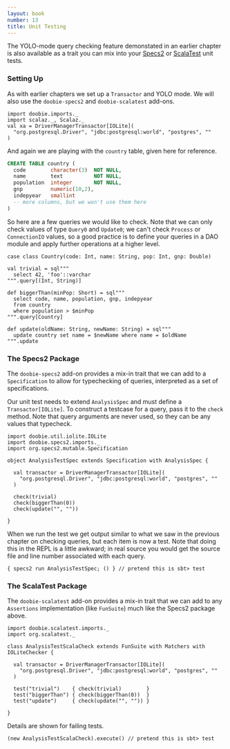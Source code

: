 ```yaml
---
layout: book
number: 13
title: Unit Testing
---
```


The YOLO-mode query checking feature demonstated in an earlier chapter is also available as a trait you can mix into your [Specs2](http://etorreborre.github.io/specs2/) or [ScalaTest](http://www.scalatest.org/) unit tests.

### Setting Up

As with earlier chapters we set up a `Transactor` and YOLO mode. We will also use the `doobie-specs2` and `doobie-scalatest` add-ons.

```tut:silent
import doobie.imports._
import scalaz._, Scalaz._
val xa = DriverManagerTransactor[IOLite](
  "org.postgresql.Driver", "jdbc:postgresql:world", "postgres", ""
)
```

And again we are playing with the `country` table, given here for reference.

```sql
CREATE TABLE country (
  code        character(3)  NOT NULL,
  name        text          NOT NULL,
  population  integer       NOT NULL,
  gnp         numeric(10,2),
  indepyear   smallint
  -- more columns, but we won't use them here
)
```

So here are a few queries we would like to check. Note that we can only check values of type `Query0` and `Update0`; we can't check `Process` or `ConnectionIO` values, so a good practice is to define your queries in a DAO module and apply further operations at a higher level.

```tut:silent
case class Country(code: Int, name: String, pop: Int, gnp: Double)

val trivial = sql"""
  select 42, 'foo'::varchar
""".query[(Int, String)]

def biggerThan(minPop: Short) = sql"""
  select code, name, population, gnp, indepyear
  from country
  where population > $minPop
""".query[Country]

def update(oldName: String, newName: String) = sql"""
  update country set name = $newName where name = $oldName
""".update
```

### The Specs2 Package

The `doobie-specs2` add-on provides a mix-in trait that we can add to a `Specification` to allow for typechecking of queries, interpreted as a set of specifications.

Our unit test needs to extend `AnalysisSpec` and must define a `Transactor[IOLite]`. To construct a testcase for a query, pass it to the `check` method. Note that query arguments are never used, so they can be any values that typecheck.

```tut:silent
import doobie.util.iolite.IOLite
import doobie.specs2.imports._
import org.specs2.mutable.Specification

object AnalysisTestSpec extends Specification with AnalysisSpec {

  val transactor = DriverManagerTransactor[IOLite](
    "org.postgresql.Driver", "jdbc:postgresql:world", "postgres", ""
  )

  check(trivial)
  check(biggerThan(0))
  check(update("", ""))

}
```

When we run the test we get output similar to what we saw in the previous chapter on checking queries, but each item is now a test. Note that doing this in the REPL is a little awkward; in real source you would get the source file and line number associated with each query.

```tut:plain
{ specs2 run AnalysisTestSpec; () } // pretend this is sbt> test
```

### The ScalaTest Package

The `doobie-scalatest` add-on provides a mix-in trait that we can add to any `Assertions` implementation (like `FunSuite`) much like the Specs2 package above.

```tut:silent
import doobie.scalatest.imports._
import org.scalatest._

class AnalysisTestScalaCheck extends FunSuite with Matchers with IOLiteChecker {

  val transactor = DriverManagerTransactor[IOLite](
    "org.postgresql.Driver", "jdbc:postgresql:world", "postgres", ""
  )

  test("trivial")    { check(trivial)        }
  test("biggerThan") { check(biggerThan(0))  }
  test("update")     { check(update("", "")) }

}
```

Details are shown for failing tests.

```tut:plain
(new AnalysisTestScalaCheck).execute() // pretend this is sbt> test
```
